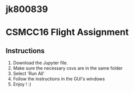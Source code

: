 # jk800839
# CSMCC16 Flight Assignment
## Instructions
1. Download the Jupyter file.
2. Make sure the necessary csvs are in the same folder
3. Select 'Run All'
4. Follow the instructions in the GUI's windows
5. Enjoy ! :)

